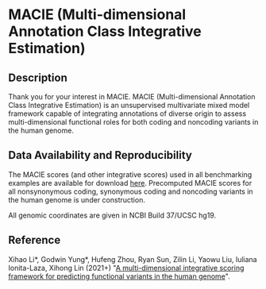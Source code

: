 # MACIE (Multi-dimensional Annotation Class Integrative Estimation)

## Description
Thank you for your interest in MACIE. MACIE (Multi-dimensional Annotation Class Integrative Estimation) is an unsupervised multivariate mixed model framework capable of integrating annotations of diverse origin to assess multi-dimensional functional roles for both coding and noncoding variants in the human genome.

## Data Availability and Reproducibility
The MACIE scores (and other integrative scores) used in all benchmarking examples are available for download [here](https://drive.google.com/drive/folders/1gzqsfgaO1WCh5pAQUgVlUNsX9HYneO7p?usp=sharing). Precomputed MACIE scores for all nonsynonymous coding, synonymous coding and noncoding variants in the human genome is under construction.

All genomic coordinates are given in NCBI Build 37/UCSC hg19.

## Reference
Xihao Li*, Godwin Yung*, Hufeng Zhou, Ryan Sun, Zilin Li, Yaowu Liu, Iuliana Ionita-Laza, Xihong Lin (2021+) "[A multi-dimensional integrative scoring framework for predicting functional variants in the human genome](https://www.biorxiv.org/content/10.1101/2021.01.06.425527v2)".

